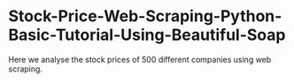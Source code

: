 # Stock-Price-Web-Scraping-Python-Basic-Tutorial-Using-Beautiful-Soap
Here we analyse the stock prices of 500 different companies using web scraping.
